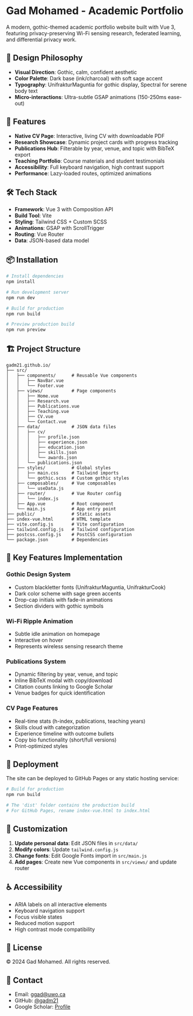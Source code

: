 # Gad Mohamed - Academic Portfolio

A modern, gothic-themed academic portfolio website built with Vue 3, featuring privacy-preserving Wi-Fi sensing research, federated learning, and differential privacy work.

## 🎨 Design Philosophy

- **Visual Direction**: Gothic, calm, confident aesthetic
- **Color Palette**: Dark base (ink/charcoal) with soft sage accent
- **Typography**: UnifrakturMaguntia for gothic display, Spectral for serene body text
- **Micro-interactions**: Ultra-subtle GSAP animations (150-250ms ease-out)

## 🚀 Features

- **Native CV Page**: Interactive, living CV with downloadable PDF
- **Research Showcase**: Dynamic project cards with progress tracking
- **Publications Hub**: Filterable by year, venue, and topic with BibTeX export
- **Teaching Portfolio**: Course materials and student testimonials
- **Accessibility**: Full keyboard navigation, high contrast support
- **Performance**: Lazy-loaded routes, optimized animations

## 🛠 Tech Stack

- **Framework**: Vue 3 with Composition API
- **Build Tool**: Vite
- **Styling**: Tailwind CSS + Custom SCSS
- **Animations**: GSAP with ScrollTrigger
- **Routing**: Vue Router
- **Data**: JSON-based data model

## 📦 Installation

```bash
# Install dependencies
npm install

# Run development server
npm run dev

# Build for production
npm run build

# Preview production build
npm run preview
```

## 🏗 Project Structure

```
gadm21.github.io/
├── src/
│   ├── components/      # Reusable Vue components
│   │   ├── NavBar.vue
│   │   └── Footer.vue
│   ├── views/           # Page components
│   │   ├── Home.vue
│   │   ├── Research.vue
│   │   ├── Publications.vue
│   │   ├── Teaching.vue
│   │   ├── CV.vue
│   │   └── Contact.vue
│   ├── data/            # JSON data files
│   │   ├── cv/
│   │   │   ├── profile.json
│   │   │   ├── experience.json
│   │   │   ├── education.json
│   │   │   ├── skills.json
│   │   │   └── awards.json
│   │   └── publications.json
│   ├── styles/          # Global styles
│   │   ├── main.css     # Tailwind imports
│   │   └── gothic.scss  # Custom gothic styles
│   ├── composables/     # Vue composables
│   │   └── useData.js
│   ├── router/          # Vue Router config
│   │   └── index.js
│   ├── App.vue          # Root component
│   └── main.js          # App entry point
├── public/              # Static assets
├── index-vue.html       # HTML template
├── vite.config.js       # Vite configuration
├── tailwind.config.js   # Tailwind configuration
├── postcss.config.js    # PostCSS configuration
└── package.json         # Dependencies
```

## 🎯 Key Features Implementation

### Gothic Design System
- Custom blackletter fonts (UnifrakturMaguntia, UnifrakturCook)
- Dark color scheme with sage green accents
- Drop-cap initials with fade-in animations
- Section dividers with gothic symbols

### Wi-Fi Ripple Animation
- Subtle idle animation on homepage
- Interactive on hover
- Represents wireless sensing research theme

### Publications System
- Dynamic filtering by year, venue, and topic
- Inline BibTeX modal with copy/download
- Citation counts linking to Google Scholar
- Venue badges for quick identification

### CV Page Features
- Real-time stats (h-index, publications, teaching years)
- Skills cloud with categorization
- Experience timeline with outcome bullets
- Copy bio functionality (short/full versions)
- Print-optimized styles

## 🚀 Deployment

The site can be deployed to GitHub Pages or any static hosting service:

```bash
# Build for production
npm run build

# The 'dist' folder contains the production build
# For GitHub Pages, rename index-vue.html to index.html
```

## 📝 Customization

1. **Update personal data**: Edit JSON files in `src/data/`
2. **Modify colors**: Update `tailwind.config.js`
3. **Change fonts**: Edit Google Fonts import in `src/main.js`
4. **Add pages**: Create new Vue components in `src/views/` and update router

## ♿ Accessibility

- ARIA labels on all interactive elements
- Keyboard navigation support
- Focus visible states
- Reduced motion support
- High contrast mode compatibility

## 📄 License

© 2024 Gad Mohamed. All rights reserved.

## 🤝 Contact

- Email: ggad@uwo.ca
- GitHub: [@gadm21](https://github.com/gadm21)
- Google Scholar: [Profile](https://scholar.google.com/citations?user=bZRYJuAAAAAJ&hl=en)

